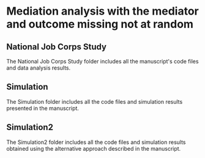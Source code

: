 # Mediation analysis with the mediator and outcome missing not at random

## National Job Corps Study

The National Job Corps Study folder includes all the manuscript's code files and data analysis results.

## Simulation

The Simulation folder includes all the code files and simulation results presented in the manuscript.

## Simulation2

The Simulation2 folder includes all the code files and simulation results obtained using the alternative approach described in the manuscript.


